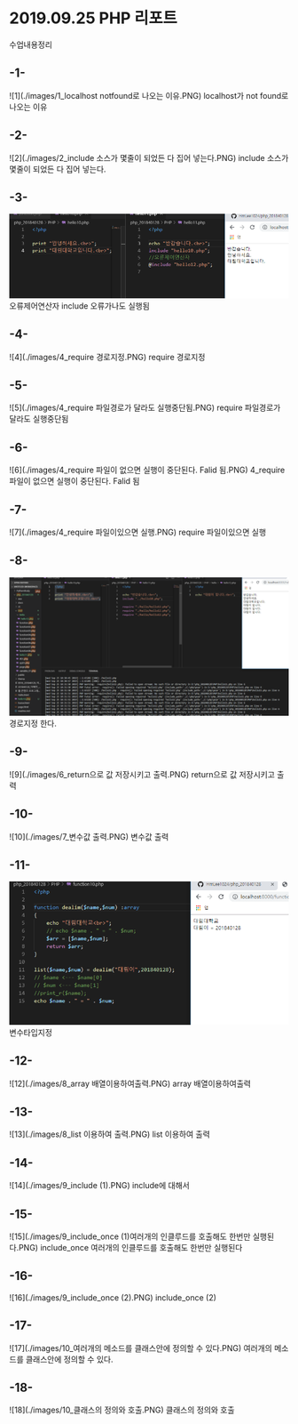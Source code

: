 # 2019.09.25 PHP 리포트

수업내용정리

## -1-
![1](./images/1_localhost notfound로 나오는 이유.PNG)
localhost가 not found로 나오는 이유

## -2-
![2](./images/2_include 소스가 몇줄이 되었든 다 집어 넣는다.PNG)
include 소스가 몇줄이 되었든 다 집어 넣는다.

## -3-
![3](./images/3_오류제어연산자.PNG)
오류제어연산자 include 오류가나도 실행됨

## -4-
![4](./images/4_require 경로지정.PNG)
require 경로지정

## -5-
![5](./images/4_require 파일경로가 달라도 실행중단됨.PNG)
require 파일경로가 달라도 실행중단됨

## -6-
![6](./images/4_require 파일이 없으면 실행이 중단된다. Falid 됨.PNG)
4_require 파일이 없으면 실행이 중단된다. Falid 됨

## -7-
![7](./images/4_require 파일이있으면 실행.PNG)
require 파일이있으면 실행

## -8-
![8](./images/5_경로지정.PNG)
경로지정 한다.

## -9-
![9](./images/6_return으로 값 저장시키고 출력.PNG)
return으로 값 저장시키고 출력

## -10-
![10](./images/7_변수값 출력.PNG)
변수값 출력

## -11-
![11](./images/8_변수타입지정.PNG)
변수타입지정

## -12-
![12](./images/8_array 배열이용하여출력.PNG)
array 배열이용하여출력

## -13-
![13](./images/8_list 이용하여 출력.PNG)
list 이용하여 출력

## -14-
![14](./images/9_include (1).PNG)
include에 대해서

## -15-
![15](./images/9_include_once (1)여러개의 인클루드를 호출해도 한번만 실행된다.PNG)
include_once 여러개의 인클루드를 호출해도 한번만 실행된다

## -16-
![16](./images/9_include_once (2).PNG)
include_once (2)

## -17-
![17](./images/10_여러개의 메소드를 클래스안에 정의할 수 있다.PNG)
여러개의 메소드를 클래스안에 정의할 수 있다.

## -18-
![18](./images/10_클래스의 정의와 호출.PNG)
클래스의 정의와 호출